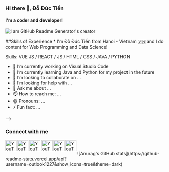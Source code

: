 ### Hi there 👋, Đỗ Đức Tiến
#### I'm a coder and developer!
![I am GitHub Readme Generator's creator](https://arturssmirnovs.github.io/github-profile-readme-generator/images/banner.png)

##Skills of Experience 
* 
I'm Đỗ Đức Tiến from Hanoi - Vietnam 🇻🇳 and I do content for Web Programming and Data Science!

Skills: VUE JS / REACT / JS / HTML / CSS / JAVA / PYTHON

- 🔭 I’m currently working on Visual Studio Code
- 🌱 I’m currently learning Java and Python for my project in the future
- 👯 I’m looking to collaborate on ...
- 🤔 I’m looking for help with ...
- 💬 Ask me about ...
- 📫 How to reach me: ...
- 😄 Pronouns: ...
- ⚡ Fun fact: ...

-->
### Connect with me
<img align="left" alt="YouTube" width="35px" src="https://user-images.githubusercontent.com/73741677/168469494-241016c1-5a9a-44f2-9101-a58d878f3f31.png"/>
<img align="left" alt="YouTube" width="35px" src="https://user-images.githubusercontent.com/73741677/168469719-59a59aa9-99eb-4954-ac74-8ff8416831d2.png"/>
<img align="left" alt="YouTube" width="35px" src="https://user-images.githubusercontent.com/73741677/168469761-6b1e13f9-ff79-4459-a411-95e94e6864dd.png"/>
<img align="left" alt="YouTube" width="35px" src="https://user-images.githubusercontent.com/73741677/168469802-5f836b94-32bf-4ed2-b628-919444452849.png"/>
<img align="left" alt="YouTube" width="35px" src="https://user-images.githubusercontent.com/73741677/168469827-42c7136e-3d44-4245-a5e3-81960f7cf136.png"/>
<img align="left" alt="YouTube" width="35px" src="https://user-images.githubusercontent.com/73741677/168469839-af0ce893-4e1b-424c-87b4-b840be618006.png"/>

<br />
<br />
![Anurag's GitHub stats](https://github-readme-stats.vercel.app/api?username=outlook1227&show_icons=true&theme=dark)
